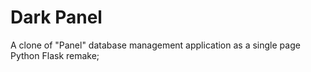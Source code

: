 # Dark Panel
A clone of "Panel" database management application as a single page Python Flask remake;

